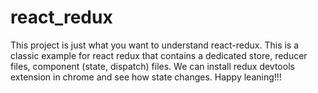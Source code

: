 # react_redux
This project is just what you want to understand react-redux. This is a classic example for react redux that contains a dedicated store, reducer files, component (state, dispatch) files. We can install redux devtools extension in chrome and see how state changes. Happy leaning!!!
